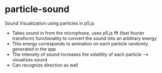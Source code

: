 # particle-sound
Sound Visualization using particles in p5.js
- Takes sound in from the microphone, uses p5.js fft (fast fourier transform) functionality to convert the sound into an arbitrary energy
- This energy corresponds to animation on each particle randomly generated in the app
- The intensity of sound increases the volatility of each particle --> visualizes sound
- Can recognize direction as well
